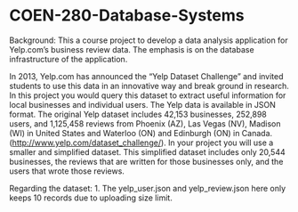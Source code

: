 # COEN-280-Database-Systems
Background:
This a course project to develop a data analysis application for Yelp.com’s business review data. The emphasis is on the database infrastructure of the application.

In 2013, Yelp.com has announced the “Yelp Dataset Challenge” and invited students to use this data in an innovative way and break ground in research. In this project you would query this dataset to extract useful information for local businesses and individual users.
The Yelp data is available in JSON format. The original Yelp dataset includes 42,153 businesses, 252,898 users, and 1,125,458 reviews from Phoenix (AZ), Las Vegas (NV), Madison (WI) in United States and Waterloo (ON) and Edinburgh (ON) in Canada. (http://www.yelp.com/dataset_challenge/). In your project you will use a smaller and simplified dataset. This simplified dataset includes only 20,544 businesses, the reviews that are written for those businesses only, and the users that wrote those reviews.

Regarding the dataset:
    1. The yelp_user.json and yelp_review.json here only keeps 10 records due to uploading size limit.
